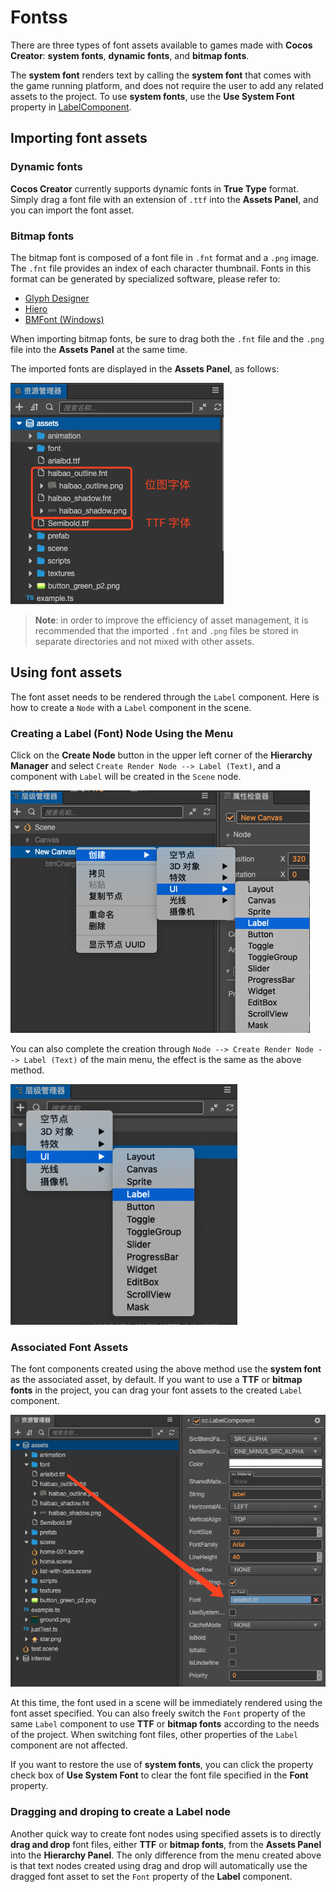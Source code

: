 # Fontss

There are three types of font assets available to games made with __Cocos Creator__: __system fonts__, __dynamic fonts__, and __bitmap fonts__.

The __system font__ renders text by calling the __system font__ that comes with the game running platform, and does not require the user to add any related assets to the project. To use __system fonts__, use the **Use System Font** property in [LabelComponent](../ui-system/components/editor/label.md).

## Importing font assets

### Dynamic fonts

__Cocos Creator__ currently supports dynamic fonts in **True Type** format. Simply drag a font file with an extension of `.ttf` into the **Assets Panel**, and you can import the font asset.

### Bitmap fonts

The bitmap font is composed of a font file in `.fnt` format and a `.png` image. The `.fnt` file provides an index of each character thumbnail. Fonts in this format can be generated by specialized software, please refer to:

  - [Glyph Designer](https://71squared.com/glyphdesigner)
  - [Hiero](https://github.com/libgdx/libgdx/wiki/Hiero)
  - [BMFont (Windows)](http://www.angelcode.com/products/bmfont/)

When importing bitmap fonts, be sure to drag both the `.fnt` file and the `.png` file into the **Assets Panel** at the same time.

The imported fonts are displayed in the **Assets Panel**, as follows:

![imported font asset](font/imported.png)

> **Note**: in order to improve the efficiency of asset management, it is recommended that the imported `.fnt` and `.png` files be stored in separate directories and not mixed with other assets.

## Using font assets

The font asset needs to be rendered through the `Label` component. Here is how to create a `Node` with a `Label` component in the scene.

### Creating a Label (Font) Node Using the Menu

Click on the **Create Node** button in the upper left corner of the **Hierarchy Manager** and select `Create Render Node --> Label (Text)`, and a component with `Label` will be created in the `Scene` node.

![from hierarchy](font/create_label.png)

You can also complete the creation through `Node --> Create Render Node --> Label (Text)` of the main menu, the effect is the same as the above method.

![from main menu](font/create_label_main_menu.png)

### Associated Font Assets

The font components created using the above method use the __system font__ as the associated asset, by default. If you want to use a __TTF__ or __bitmap fonts__ in the project, you can drag your font assets to the created `Label` component.

![assign font file](font/assign_font_file.png)

At this time, the font used in a scene will be immediately rendered using the font asset specified. You can also freely switch the `Font` property of the same `Label` component to use __TTF__ or __bitmap fonts__ according to the needs of the project. When switching font files, other properties of the `Label` component are not affected.

If you want to restore the use of __system fonts__, you can click the property check box of __Use System Font__ to clear the font file specified in the __Font__ property.

### Dragging and droping to create a Label node

Another quick way to create font nodes using specified assets is to directly __drag and drop__ font files, either __TTF__ or __bitmap fonts__, from the **Assets Panel** into the __Hierarchy Panel__. The only difference from the menu created above is that text nodes created using drag and drop will automatically use the dragged font asset to set the `Font` property of the **Label** component.

<!-- ## 位图字体合并渲染

如果位图字体使用的贴图和其他 Sprite 使用的贴图是同一张，而且位图字体和 Sprite 之间没有插入使用其他贴图的渲染对象时，位图字体就可以和 Sprite 合并渲染批次。在放置位图字体资源时，请把 `.fnt` 文件、`.png` 文件和 Sprite 所使用的贴图文件放在一个文件夹下，然后参考 [自动图集工作流程](auto-atlas.md) 将位图字体的贴图和 Sprite 使用的贴图打包成一个图集，即可在原生和 WebGL 渲染环境下自动享受位图字体合并渲染的性能提升。 -->

<!-- 详情请参考 [BMFont 与 UI 合图自动批处理](../advanced-topics/ui-auto-batch.md)。 -->
